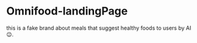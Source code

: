 # Omnifood-landingPage
this is a fake brand about meals that suggest healthy foods to users by AI 😉.
